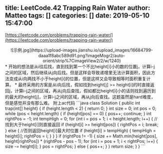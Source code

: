 title: LeetCode.42 Trapping Rain Water
author: Matteo
tags: []
categories: []
date: 2019-05-10 15:47:00
---
[https://leetcode.com/problems/trapping-rain-water/](https://leetcode.com/problems/trapping-rain-water/)
<center>![示例.jpg](https://upload-images.jianshu.io/upload_images/16684799-daaa1f8abc589d91.png?imageMogr2/auto-orient/strip%7CimageView2/2/w/1240)</center> 
* 开始的想法是从i往后找，直到找到第一个不比height[i]小的数的位置j，计算i-j之间的区域，然后继续从j向后找。但是这样会导致递增里无法计算面积，因此方法变成从i向两找不小于height[i]的位置，但是这样又会导致相等时面积重复计算。
* 最终采用的方案是从i向后找，假如找到height[j] >= height[i]的时直接返回j，计算i-j之间的区域，再从j向后查找，假如都比height[i]小的话则找到遍历到的最大的height[j]，计算i-j之间的区域，再从j向后查找。这题虽然是hard难度，但是感觉并没有那么难。
附上ac代码
```java
class Solution {
    public int trap(int[] height) {
        if (height.length < 2) {
            return 0;
        }
        int size = 0;
        int pos = 0;
        while (pos < height.length) {
            if (height[pos] == 0) {
                pos++;
                continue;
            }
            int rightPos = -1;
            int tempHigh = 0;
            for (int i = pos + 1; i < height.length; i++) {
                //找到大于height[i]则直接返回
                if (height[i] >= height[pos]) {
                    rightPos = i;
                    break;
                } else {
                    //否则返回height[i]最大时位置
                    if (height[i] > tempHigh) {
                        tempHigh = height[i];
                        rightPos = i;
                    }
                }
            }
            if (rightPos != -1) {
                size += Math.min(height[pos], height[rightPos]) * (rightPos - pos - 1);
                for (int i = pos + 1; i < rightPos; i++) {
                    size -= height[i];
                }
                pos = rightPos;
            } else {
                pos++;
            }
        }
        return size;
    }
}
```
